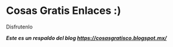 # Cosas Gratis Enlaces :)

Disfrutenlo


***Este es un respaldo del blog https://cosasgratisco.blogspot.mx/***
